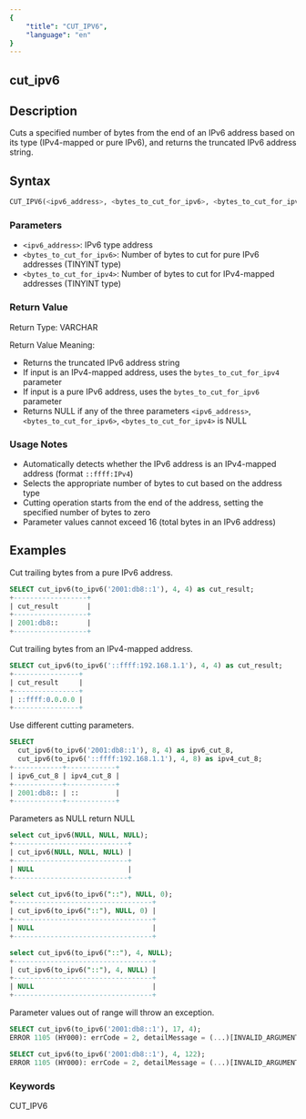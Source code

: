 ```yaml
---
{
    "title": "CUT_IPV6",
    "language": "en"
}
---
```


## cut_ipv6

## Description
Cuts a specified number of bytes from the end of an IPv6 address based on its type (IPv4-mapped or pure IPv6), and returns the truncated IPv6 address string.

## Syntax
```sql
CUT_IPV6(<ipv6_address>, <bytes_to_cut_for_ipv6>, <bytes_to_cut_for_ipv4>)
```

### Parameters
- `<ipv6_address>`: IPv6 type address
- `<bytes_to_cut_for_ipv6>`: Number of bytes to cut for pure IPv6 addresses (TINYINT type)
- `<bytes_to_cut_for_ipv4>`: Number of bytes to cut for IPv4-mapped addresses (TINYINT type)

### Return Value
Return Type: VARCHAR

Return Value Meaning:
- Returns the truncated IPv6 address string
- If input is an IPv4-mapped address, uses the `bytes_to_cut_for_ipv4` parameter
- If input is a pure IPv6 address, uses the `bytes_to_cut_for_ipv6` parameter
- Returns NULL if any of the three parameters `<ipv6_address>`, `<bytes_to_cut_for_ipv6>`, `<bytes_to_cut_for_ipv4>` is NULL

### Usage Notes
- Automatically detects whether the IPv6 address is an IPv4-mapped address (format `::ffff:IPv4`)
- Selects the appropriate number of bytes to cut based on the address type
- Cutting operation starts from the end of the address, setting the specified number of bytes to zero
- Parameter values cannot exceed 16 (total bytes in an IPv6 address)

## Examples

Cut trailing bytes from a pure IPv6 address.
```sql
SELECT cut_ipv6(to_ipv6('2001:db8::1'), 4, 4) as cut_result;
+------------------+
| cut_result       |
+------------------+
| 2001:db8::       |
+------------------+
```

Cut trailing bytes from an IPv4-mapped address.
```sql
SELECT cut_ipv6(to_ipv6('::ffff:192.168.1.1'), 4, 4) as cut_result;
+----------------+
| cut_result     |
+----------------+
| ::ffff:0.0.0.0 |
+----------------+
```

Use different cutting parameters.
```sql
SELECT 
  cut_ipv6(to_ipv6('2001:db8::1'), 8, 4) as ipv6_cut_8,
  cut_ipv6(to_ipv6('::ffff:192.168.1.1'), 4, 8) as ipv4_cut_8;
+------------+------------+
| ipv6_cut_8 | ipv4_cut_8 |
+------------+------------+
| 2001:db8:: | ::         |
+------------+------------+
```

Parameters as NULL return NULL
```sql 
select cut_ipv6(NULL, NULL, NULL);
+----------------------------+
| cut_ipv6(NULL, NULL, NULL) |
+----------------------------+
| NULL                       |
+----------------------------+

select cut_ipv6(to_ipv6("::"), NULL, 0);
+----------------------------------+
| cut_ipv6(to_ipv6("::"), NULL, 0) |
+----------------------------------+
| NULL                             |
+----------------------------------+

select cut_ipv6(to_ipv6("::"), 4, NULL);
+----------------------------------+
| cut_ipv6(to_ipv6("::"), 4, NULL) |
+----------------------------------+
| NULL                             |
+----------------------------------+
```

Parameter values out of range will throw an exception.
```sql
SELECT cut_ipv6(to_ipv6('2001:db8::1'), 17, 4);
ERROR 1105 (HY000): errCode = 2, detailMessage = (...)[INVALID_ARGUMENT]Illegal value for argument 2 TINYINT of function cut_ipv6

SELECT cut_ipv6(to_ipv6('2001:db8::1'), 4, 122);
ERROR 1105 (HY000): errCode = 2, detailMessage = (...)[INVALID_ARGUMENT]Illegal value for argument 3 TINYINT of function cut_ipv6
```

### Keywords

CUT_IPV6


